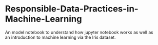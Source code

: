 # Responsible-Data-Practices-in-Machine-Learning
An model notebook to understand how jupyter notebook works as well as an introduction to machine learning via the Iris dataset.
